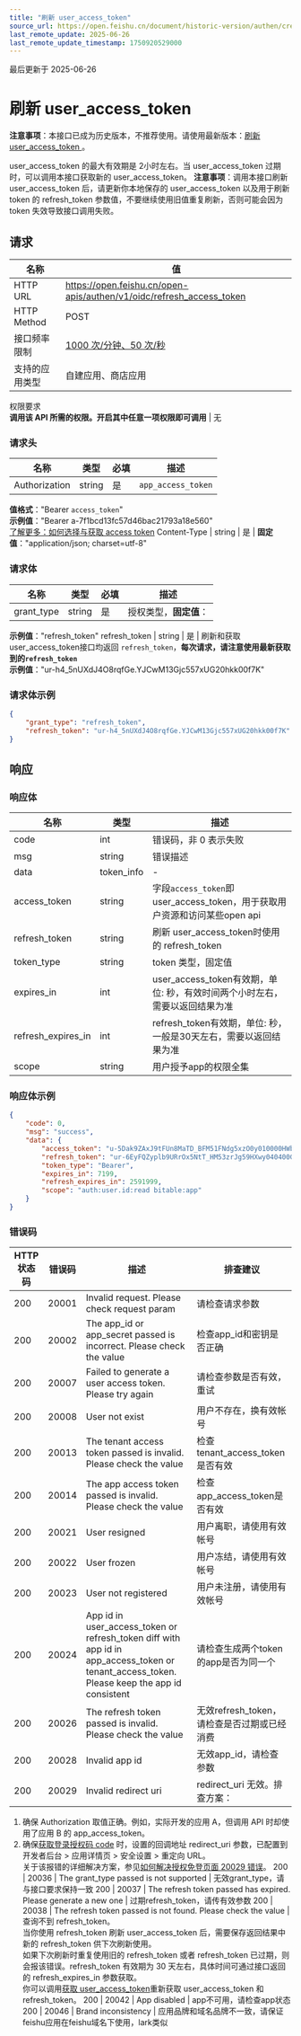 ```yaml
---
title: "刷新 user_access_token"
source_url: https://open.feishu.cn/document/historic-version/authen/create-4
last_remote_update: 2025-06-26
last_remote_update_timestamp: 1750920529000
---
```

最后更新于 2025-06-26

# 刷新 user_access_token
**注意事项**：本接口已成为历史版本，不推荐使用。请使用最新版本：[刷新 user_access_token ](https://open.feishu.cn/document/uAjLw4CM/ukTMukTMukTM/authentication-management/access-token/refresh-user-access-token)。

user_access_token 的最大有效期是 2小时左右。当 user_access_token 过期时，可以调用本接口获取新的 user_access_token。
**注意事项**：调用本接口刷新 user_access_token 后，请更新你本地保存的 user_access_token 以及用于刷新 token 的 refresh_token 参数值，不要继续使用旧值重复刷新，否则可能会因为 token 失效导致接口调用失败。

## 请求
名称 | 值
---|---
HTTP URL | https://open.feishu.cn/open-apis/authen/v1/oidc/refresh_access_token
HTTP Method | POST
接口频率限制 | [1000 次/分钟、50 次/秒](https://open.feishu.cn/document/ukTMukTMukTM/uUzN04SN3QjL1cDN)
支持的应用类型 | 自建应用、商店应用
权限要求  
            **调用该 API 所需的权限。开启其中任意一项权限即可调用** | 无

### 请求头

名称 | 类型 | 必填 | 描述
--- | --- | --- | ---
Authorization | string | 是 | `app_access_token`  
**值格式**："Bearer `access_token`"  
**示例值**："Bearer a-7f1bcd13fc57d46bac21793a18e560"  
[了解更多：如何选择与获取 access token](https://open.feishu.cn/document/uAjLw4CM/ugTN1YjL4UTN24CO1UjN/trouble-shooting/how-to-choose-which-type-of-token-to-use)
Content-Type | string | 是 | **固定值**："application/json; charset=utf-8"

### 请求体

名称 | 类型 | 必填 | 描述
--- | --- | --- | ---
grant_type | string | 是 | 授权类型，**固定值**：  
**示例值**："refresh_token"
refresh_token | string | 是 | 刷新和获取user_access_token接口均返回 `refresh_token`，**每次请求，请注意使用最新获取到的`refresh_token`**  
**示例值**："ur-h4_5nUXdJ4O8rqfGe.YJCwM13Gjc557xUG20hkk00f7K"

### 请求体示例
```json
{
    "grant_type": "refresh_token",
    "refresh_token": "ur-h4_5nUXdJ4O8rqfGe.YJCwM13Gjc557xUG20hkk00f7K"
}
```

## 响应

### 响应体

名称 | 类型 | 描述
--- | --- | ---
code | int | 错误码，非 0 表示失败
msg | string | 错误描述
data | token_info | \-
access_token | string | 字段`access_token`即user_access_token，用于获取用户资源和访问某些open api
refresh_token | string | 刷新 user_access_token时使用的 refresh_token
token_type | string | token 类型，固定值
expires_in | int | user_access_token有效期，单位: 秒，有效时间两个小时左右，需要以返回结果为准
refresh_expires_in | int | refresh_token有效期，单位: 秒，一般是30天左右，需要以返回结果为准
scope | string | 用户授予app的权限全集

### 响应体示例
```json
{
    "code": 0,
    "msg": "success",
    "data": {
        "access_token": "u-5Dak9ZAxJ9tFUn8MaTD_BFM51FNdg5xzO0y010000HWb",
        "refresh_token": "ur-6EyFQZyplb9URrOx5NtT_HM53zrJg59HXwy040400G.e",
        "token_type": "Bearer",
        "expires_in": 7199,
        "refresh_expires_in": 2591999,
        "scope": "auth:user.id:read bitable:app"
    }
}
```

### 错误码

HTTP状态码 | 错误码 | 描述 | 排查建议
--- | --- | --- | ---
200 | 20001 | Invalid request. Please check request param | 请检查请求参数
200 | 20002 | The app_id or app_secret passed is incorrect. Please check the value | 检查app_id和密钥是否正确
200 | 20007 | Failed to generate a user access token. Please try again | 请检查参数是否有效，重试
200 | 20008 | User not exist | 用户不存在，换有效帐号
200 | 20013 | The tenant access token passed is invalid. Please check the value | 检查tenant_access_token是否有效
200 | 20014 | The app access token passed is invalid. Please check the value | 检查app_access_token是否有效
200 | 20021 | User resigned | 用户离职，请使用有效帐号
200 | 20022 | User frozen | 用户冻结，请使用有效帐号
200 | 20023 | User not registered | 用户未注册，请使用有效帐号
200 | 20024 | App id in user_access_token or refresh_token diff with app id in app_access_token or tenant_access_token. Please keep the app id consistent | 请检查生成两个token的app是否为同一个
200 | 20026 | The refresh token passed is invalid. Please check the value | 无效refresh_token，请检查是否过期或已经消费
200 | 20028 | Invalid app id | 无效app_id，请检查参数
200 | 20029 | Invalid redirect uri | redirect_uri 无效。排查方案：  
1. 确保 Authorization 取值正确。例如，实际开发的应用 A，但调用 API 时却使用了应用 B 的 app_access_token。  
2. 确保[获取登录授权码 code](https://open.feishu.cn/document/common-capabilities/sso/api/obtain-oauth-code) 时，设置的回调地址 redirect_uri 参数，已配置到开发者后台 > 应用详情页 > 安全设置 > 重定向 URL。  
关于该报错的详细解决方案，参见[如何解决授权免登页面 20029 错误](https://open.feishu.cn/document/uAjLw4CM/ugTN1YjL4UTN24CO1UjN/trouble-shooting/how-to-resolve-the-authorization-page-20029-error)。
200 | 20036 | The grant_type passed is not supported | 无效grant_type，请与接口要求保持一致
200 | 20037 | The refresh token passed has expired. Please generate a new one | 过期refresh_token，请传有效参数
200 | 20038 | The refresh token passed is not found. Please check the value | 查询不到 refresh_token。  
当你使用 refresh_token 刷新 user_access_token 后，需要保存返回结果中新的 refresh_token 供下次刷新使用。  
如果下次刷新时重复使用旧的 refresh_token 或者 refresh_token 已过期，则会报该错误。refresh_token 有效期为 30 天左右，具体时间可通过接口返回的 refresh_expires_in 参数获取。  
你可以调用[获取 user_access_token](https://open.feishu.cn/document/uAjLw4CM/ukTMukTMukTM/reference/authen-v1/oidc-access_token/create)重新获取 user_access_token 和 refresh_token。
200 | 20042 | App disabled | app不可用，请检查app状态
200 | 20046 | Brand inconsistency | 应用品牌和域名品牌不一致，请保证feishu应用在feishu域名下使用，lark类似
